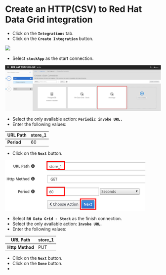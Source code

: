 # Create an HTTP\(CSV\) to Red Hat Data Grid integration

* Click on the **`Integrations`** tab.
* Click on the **`Create Integration`** button.

![](https://blobscdn.gitbook.com/v0/b/gitbook-28427.appspot.com/o/assets%2F-LDgEtlo1zua2etnJvxn%2F-LELUN0iQuZ-Lrgc8hhc%2F-LELUepgR8SpNSlYSgyo%2Fimage.png?alt=media&token=0f0657c7-c105-4e1d-aff8-e5142423f484)

* Select **`stockApp`** as the start connection.

![](../.gitbook/assets/image%20%2817%29.png)

* Select the only available action:  **`Periodic invoke URL.`**
* Enter the following values:

| **URL Path** | store\_1 |
| --- | --- |
| **Period** | 60 |

* Click on the **`Next`** button.

![](../.gitbook/assets/image%20%2823%29.png)

* Select **`RH Data Grid - Stock`** as the finish connection.
* Select the only available action:  **`Invoke URL`.**
* Enter the following values:

| **URL Path** | store\_1 |
| --- | --- |
| **Http Method** | PUT |

* Click on the **`Next`** button.
* Click on the **`Done`** button.
* 
